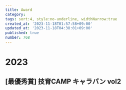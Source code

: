 ```yaml
---
title: Award
category:
tags: sort:4, style:no-underline, widthNarrow:true
created_at: '2023-11-18T01:57:58+09:00'
updated_at: '2023-11-18T04:38:01+09:00'
published: true
number: 768
---
```


# 2023
## [最優秀賞] 技育CAMP キャラバン vol2

